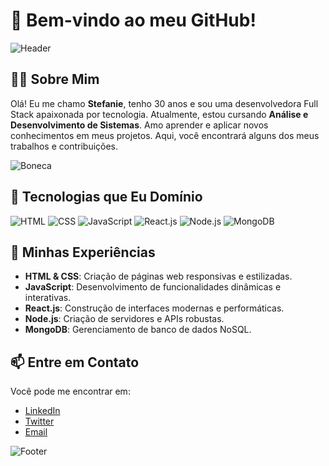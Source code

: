 # 🌟 Bem-vindo ao meu GitHub!

![Header](https://via.placeholder.com/800x200/FF69B4/000000?text=Bem-vindo+ao+meu+GitHub)

## 👩‍💻 Sobre Mim

Olá! Eu me chamo **Stefanie**, tenho 30 anos e sou uma desenvolvedora Full Stack apaixonada por tecnologia. Atualmente, estou cursando **Análise e Desenvolvimento de Sistemas**. Amo aprender e aplicar novos conhecimentos em meus projetos. Aqui, você encontrará alguns dos meus trabalhos e contribuições.

![Boneca](https://via.placeholder.com/200x200/FF69B4/000000?text=Boneca)

## 🚀 Tecnologias que Eu Domínio

![HTML](https://via.placeholder.com/50/FF69B4/FFFFFF?text=HTML)
![CSS](https://via.placeholder.com/50/FF69B4/FFFFFF?text=CSS)
![JavaScript](https://via.placeholder.com/50/FF69B4/FFFFFF?text=JavaScript)
![React.js](https://via.placeholder.com/50/FF69B4/FFFFFF?text=React.js)
![Node.js](https://via.placeholder.com/50/FF69B4/FFFFFF?text=Node.js)
![MongoDB](https://via.placeholder.com/50/FF69B4/FFFFFF?text=MongoDB)

## 🌟 Minhas Experiências

- **HTML & CSS**: Criação de páginas web responsivas e estilizadas.
- **JavaScript**: Desenvolvimento de funcionalidades dinâmicas e interativas.
- **React.js**: Construção de interfaces modernas e performáticas.
- **Node.js**: Criação de servidores e APIs robustas.
- **MongoDB**: Gerenciamento de banco de dados NoSQL.

## 📫 Entre em Contato

Você pode me encontrar em:
- [LinkedIn](https://www.linkedin.com/in/seu-perfil)
- [Twitter](https://twitter.com/seu-perfil)
- [Email](mailto:seu-email@example.com)

![Footer](https://via.placeholder.com/800x200/FF69B4/000000?text=Obrigada+pela+visita!)









